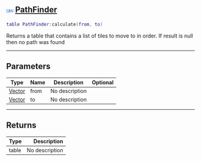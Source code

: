 ## ![server](.gitbook/assets/server.png) [PathFinder](home/PathFinder)



```lua
table PathFinder:calculate(from, to)
```

Returns a table<Vector> that contains a list of tiles to move to in order. If result is null then no path was found

------
## Parameters

| Type   | Name | Description | Optional |
| ------ | ---- | ----------- | -------: |
| [Vector](home/Vector) | from | No description |  |
| [Vector](home/Vector) | to | No description |  |

------
## Returns

| Type   | Description |
| ------ | ----------: |
| table | No description |

